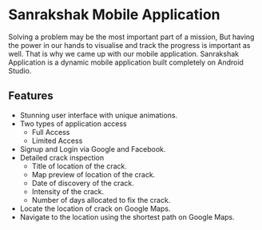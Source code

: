 # Sanrakshak Mobile Application
Solving a problem may be the most important part of a mission, But having the power in our hands to visualise and track the progress is important as well. That is why we came up with our mobile application. Sanrakshak Application is a dynamic mobile application built completely on Android Studio.

## Features
+ Stunning user interface with unique animations.
+ Two types of application access
  - Full Access
  - Limited Access
+ Signup and Login via Google and Facebook.
+ Detailed crack inspection
  - Title of location of the crack.
  - Map preview of location of the crack.
  - Date of discovery of the crack.
  - Intensity of the crack.
  - Number of days allocated to fix the crack.
+ Locate the location of crack on Google Maps.
+ Navigate to the location using the shortest path on Google Maps.




